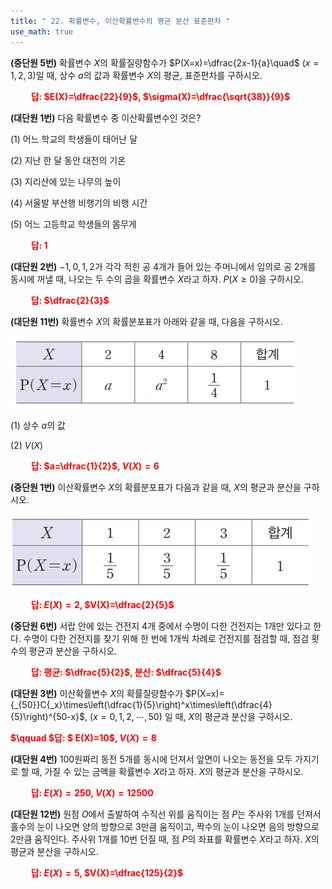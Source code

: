 ```yaml
---
title: " 22. 확률변수, 이산확률변수의 평균 분산 표준편차 "
use_math: true
---
```


**(중단원 5번)** 확률변수 $X$의 확률질량함수가 $P(X=x)=\dfrac{2x-1}{a}\quad$ $(x=1, 2, 3)$일 때, 상수 $a$의 값과 확률변수 $X$의 평균, 표준편차를 구하시오.

**<span style="color: red;">$\qquad$답: $E(X)=\dfrac{22}{9}$, $\sigma(X)=\dfrac{\sqrt{38}}{9}$</span>**

**(대단원 1번)** 다음 확률변수 중 이산확률변수인 것은?

(1) 어느 학교의 학생들이 태어난 달 

(2) 지난 한 달 동안 대전의 기온

(3) 지리산에 있는 나무의 높이

(4) 서울발 부산행 비행기의 비행 시간

(5) 어느 고등학교 학생들의 몸무게

**<span style="color: red;">$\qquad$답: $1$</span>**

**(대단원 2번)** $-1, 0, 1, 2$가 각각 적힌 공 4개가 들어 있는 주머니에서 임의로 공 2개를 동시에 꺼낼 때, 나오는 두 수의 곱을 확률변수 $X$라고 하자. $P(X\ge 0)$을 구하시오.

**<span style="color: red;">$\qquad$답: $\dfrac{2}{3}$</span>**

**(대단원 11번)** 확률변수 $X$의 확률분포표가 아래와 같을 때, 다음을 구하시오.

<img src="/assets/Pasted image 20240229203909.png"/>

(1) 상수 $a$의 값

(2) $V(X)$

**<span style="color: red;">$\qquad$답: $a=\dfrac{1}{2}$, $V(X)=6$</span>**


**(중단원 1번)** 이산확률변수 $X$의 확률분포표가 다음과 같을 때, $X$의 평균과 분산을 구하시오.

<img src="/assets/Pasted image 20240228204031.png"/>

**<span style="color: red;">$\qquad$답: $E(X)=2$, $V(X)=\dfrac{2}{5}$</span>**

**(중단원 6번)** 서랍 안에 있는 건전지 4개 중에서 수명이 다한 건전지는 1개만 있다고 한다. 수명이 다한 건전지를 찾기 위해 한 번에 1개씩 차례로 건전지를 점검할 때, 점검 횟수의 평균과 분산을 구하시오.

**<span style="color: red;">$\qquad$답: 평균: $\dfrac{5}{2}$, 분산: $\dfrac{5}{4}$</span>**

**(대단원 3번)** 이산확률변수 $X$의 확률질량함수가 $P(X=x)={_{50}}C{_x}\times\left(\dfrac{1}{5}\right)^x\times\left(\dfrac{4}{5}\right)^{50-x}$, $(x=0, 1, 2, \cdots, 50)$ 일 때, $X$의 평균과 분산을 구하시오.

**<span style="color: red;">$\qquad $답: $ E(X)=10$, $V(X)=8$</span>**

**(대단원 4번)** 100원짜리 동전 5개를 동시에 던져서 앞면이 나오는 동전을 모두 가지기로 할 때, 가질 수 있는 금액을 확률변수 $X$라고 하자. $X$의 평균과 분산을 구하시오.

**<span style="color: red;">$\qquad$답: $E(X)=250$, $V(X)=12500$</span>**

**(대단원 12번)** 원점 $O$에서 출발하여 수직선 위를 움직이는 점 $P$는 주사위 1개를 던져서 홀수의 눈이 나오면 양의 방향으로 3만큼 움직이고, 짝수의 눈이 나오면 음의 방향으로 2만큼 움직인다. 주사위 1개를 10번 던질 때, 점 $P$의 좌표를 확률변수 $X$라고 하자. $X$의 평균과 분산을 구하시오.

**<span style="color: red;">$\qquad$답: $E(X)=5$, $V(X)=\dfrac{125}{2}$</span>**






